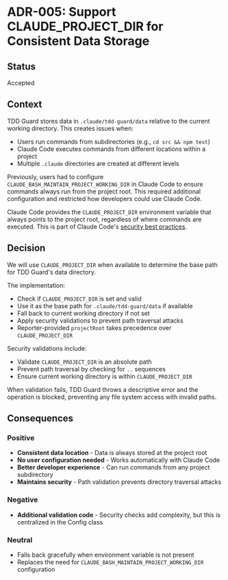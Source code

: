 # ADR-005: Support CLAUDE_PROJECT_DIR for Consistent Data Storage

## Status

Accepted

## Context

TDD Guard stores data in `.claude/tdd-guard/data` relative to the current working directory. This creates issues when:

- Users run commands from subdirectories (e.g., `cd src && npm test`)
- Claude Code executes commands from different locations within a project
- Multiple `.claude` directories are created at different levels

Previously, users had to configure `CLAUDE_BASH_MAINTAIN_PROJECT_WORKING_DIR` in Claude Code to ensure commands always run from the project root. This required additional configuration and restricted how developers could use Claude Code.

Claude Code provides the `CLAUDE_PROJECT_DIR` environment variable that always points to the project root, regardless of where commands are executed. This is part of Claude Code's [security best practices](https://docs.anthropic.com/en/docs/claude-code/hooks#security-best-practices).

## Decision

We will use `CLAUDE_PROJECT_DIR` when available to determine the base path for TDD Guard's data directory.

The implementation:

- Check if `CLAUDE_PROJECT_DIR` is set and valid
- Use it as the base path for `.claude/tdd-guard/data` if available
- Fall back to current working directory if not set
- Apply security validations to prevent path traversal attacks
- Reporter-provided `projectRoot` takes precedence over `CLAUDE_PROJECT_DIR`

Security validations include:

- Validate `CLAUDE_PROJECT_DIR` is an absolute path
- Prevent path traversal by checking for `..` sequences
- Ensure current working directory is within `CLAUDE_PROJECT_DIR`

When validation fails, TDD Guard throws a descriptive error and the operation is blocked, preventing any file system access with invalid paths.

## Consequences

### Positive

- **Consistent data location** - Data is always stored at the project root
- **No user configuration needed** - Works automatically with Claude Code
- **Better developer experience** - Can run commands from any project subdirectory
- **Maintains security** - Path validation prevents directory traversal attacks

### Negative

- **Additional validation code** - Security checks add complexity, but this is centralized in the Config class

### Neutral

- Falls back gracefully when environment variable is not present
- Replaces the need for `CLAUDE_BASH_MAINTAIN_PROJECT_WORKING_DIR` configuration
